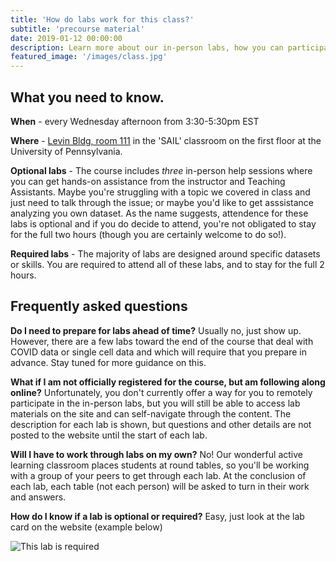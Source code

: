 ```yaml
---
title: 'How do labs work for this class?'
subtitle: 'precourse material'
date: 2019-01-12 00:00:00
description: Learn more about our in-person labs, how you can participate in-person or virtually, and what you'll learn along the way.
featured_image: '/images/class.jpg'
---
```


## What you need to know.

**When** - every Wednesday afternoon from 3:30-5:30pm EST 

**Where** - [Levin Bldg, room 111](https://www.facilities.upenn.edu/maps?glid=720) in the 'SAIL' classroom on the first floor at the University of Pennsylvania.  

**Optional labs** - The course includes *three* in-person help sessions where you can get hands-on assistance from the instructor and Teaching Assistants.  Maybe you're struggling with a topic we covered in class and just need to talk through the issue; or maybe you'd like to get asssistance analyzing you own dataset.  As the name suggests, attendence for these labs is optional and if you do decide to attend, you're not obligated to stay for the full two hours (though you are certainly welcome to do so!).  

**Required labs** - The majority of labs are designed around specific datasets or skills.  You are required to attend all of these labs, and to stay for the full 2 hours.  

## Frequently asked questions

**Do I need to prepare for labs ahead of time?**  Usually no, just show up.  However, there are a few labs toward the end of the course that deal with COVID data or single cell data and which will require that you prepare in advance.  Stay tuned for more guidance on this.

**What if I am not officially registered for the course, but am following along online?**  Unfortunately, you don't currently offer a way for you to remotely participate in the in-person labs, but you will still be able to access lab materials on the site and can self-navigate through the content.  The description for each lab is shown, but questions and other details are not posted to the website until the start of each lab.

**Will I have to work through labs on my own?** No! Our wonderful active learning classroom places students at round tables, so you'll be working with a group of your peers to get through each lab.  At the conclusion of each lab, each table (not each person) will be asked to turn in their work and answers.

**How do I know if a lab is optional or required?**  Easy, just look at the lab card on the website (example below)

![This lab is required](http://DIYtranscriptomics.github.io/images/labCard.png)


